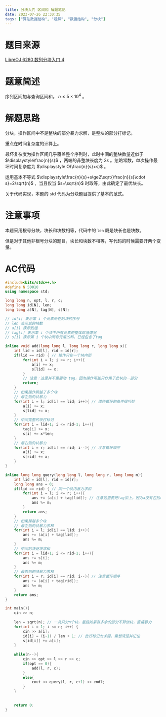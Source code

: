 ```yaml
---
title: 分块入门 区间和 解题笔记
date: 2023-07-26 22:30:35
tags: ["算法数据结构", "题解", "数据结构", "分块"]
---
```


# 题目来源

[LibreOJ 6280 数列分块入门 4](https://loj.ac/problem/6280)

# 题意简述

序列区间加与查询区间和， $n\le5\times 10^4$ 。

# 解题思路

分块，操作区间中不是整块的部分暴力求解，是整块的部分打标记。

重点在时间复杂度的计算上。

最坏复杂度为操作区间几乎覆盖整个序列时，此时中间的整块数量近似于 $\displaystyle\frac{n}{s}$ ，两端的非整块长度为 $2s$ 。忽略常数，单次操作最坏时间复杂度为 $\displaystyle O(\frac{n}{s}+s)$ 。

运用基本不等式 $\displaystyle\frac{n}{s}+s\ge2\sqrt{\frac{n}{s}\cdot s}=2\sqrt{n}$ ，当且仅当 $s=\sqrt{n}$ 时取等，由此确定了最优块长。

关于代码实现，本题的 std 代码为分块题目提供了基本的范式。

# 注意事项

本题采用根号分块，块长和块数相等，代码中的 `len` 既是块长也是块数。

但是对于其他非根号分块的题目，块长和块数不相等，写代码的时候需要开两个变量。

# AC代码

```cpp
#include<bits/stdc++.h>
#define N 50010
using namespace std;

long long n, opt, l, r, c;
long long id[N], len;
long long a[N], tag[N], s[N];

// id[i] 表示第 i 个元素所在的块的序号
// len 表示总的块数
// a[i] 表示数组
// tag[i] 表示第 i 个块中所有元素的整体赋值情况
// s[i] 表示第 i 个块中所有元素的和，已经包含了tag

inline void add(long long l, long long r, long long x){
	int lid = id[l], rid = id[r];
	if(lid == rid) { // 操作只在一个块内部
		for(int i = l; i <= r; i++){
			a[i] += x;
			s[lid] += x;
		}
		// 注意：这里并不需要动 tag，因为操作可能只作用于此块的一部分
		return;
	}
	// 如果操作跨越了多个块
	// 最左侧的块暴力
	for(int i = l; id[i] == lid; i++){ // 维持循环的条件很巧妙
		a[i] += x;
		s[lid] += x;
	}
	// 中间完整的块打标记
	for(int i = lid+1; i <= rid-1; i++){
		tag[i] += x;
		s[i] += x*len;
	}
	// 最右侧的块暴力
	for(int i = r; id[i] == rid; i--){ // 注意循环顺序
		a[i] += x;
		s[rid] += x;
	}
}

inline long long query(long long l, long long r, long long m){
	int lid = id[l], rid = id[r];
	long long ans = 0;
	if(lid == rid) { // 同一个块内暴力求和
		for(int i = l; i <= r; i++){
			ans += (a[i] + tag[lid]); // 注意这里要把tag加上，因为a没有包括tag
			ans %= m;
		}
		return ans;
	}
	// 如果跨越多个块
	// 最左侧的块暴力求和
	for(int i = l; id[i] == lid; i++){
		ans += (a[i] + tag[lid]);
		ans %= m;
	}
	// 中间的块逐块求和
	for(int i = lid+1; i <= rid-1; i++){
		ans += s[i];
		ans %= m;
	}
	// 最右侧的块暴力求和
	for(int i = r; id[i] == rid; i--){ // 注意循环顺序
		ans += (a[i] + tag[rid]);
		ans %= m;
	}
	return ans;
}

int main(){
	cin >> n;
	
	len = sqrt(n); // 一共只分n个块，最后如果有多余的部分不算做块，直接暴力
	for(int i = 1; i <= n; i++) {
		cin >> a[i]; 
		id[i] = (i-1) / len + 1; // 此行标记为关键，需想清楚并记住
		s[id[i]] += a[i];
	}
	
	while(n--){
		cin >> opt >> l >> r >> c;
		if(opt == 0){
			add(l, r, c);
		}
		else{
			cout << query(l, r, c+1) << endl;
		}
	}
	
	
	return 0;
}
```